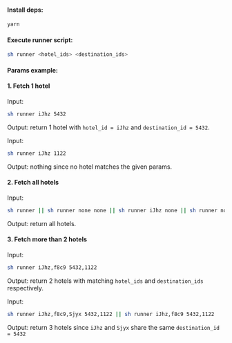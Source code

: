 #### Install deps:

```sh
yarn

```

#### Execute runner script:

```sh
sh runner <hotel_ids> <destination_ids>

```

#### Params example:

#### 1. Fetch 1 hotel

Input:

```sh
sh runner iJhz 5432
```

Output: return 1 hotel with `hotel_id = iJhz` and `destination_id = 5432`.

Input:

```sh
sh runner iJhz 1122
```

Output: nothing since no hotel matches the given params.

#### 2. Fetch all hotels

Input:

```sh
sh runner || sh runner none none || sh runner iJhz none || sh runner none 5432
```

Output: return all hotels.

#### 3. Fetch more than 2 hotels

Input:

```sh
sh runner iJhz,f8c9 5432,1122
```

Output: return 2 hotels with matching `hotel_ids` and `destination_ids` respectively.

Input:

```sh
sh runner iJhz,f8c9,Sjyx 5432,1122 || sh runner iJhz,f8c9 5432,1122
```

Output: return 3 hotels since `iJhz` and `Sjyx` share the same `destination_id = 5432`
